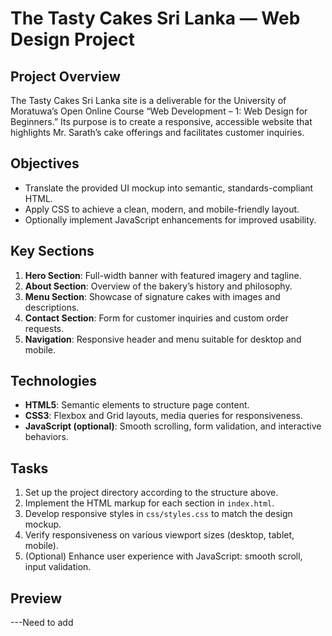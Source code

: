 # The Tasty Cakes Sri Lanka — Web Design Project

## Project Overview

The Tasty Cakes Sri Lanka site is a deliverable for the University of Moratuwa’s Open Online Course “Web Development – 1: Web Design for Beginners.” Its purpose is to create a responsive, accessible website that highlights Mr. Sarath’s cake offerings and facilitates customer inquiries.

## Objectives

- Translate the provided UI mockup into semantic, standards-compliant HTML.
- Apply CSS to achieve a clean, modern, and mobile-friendly layout.
- Optionally implement JavaScript enhancements for improved usability.

## Key Sections

1. **Hero Section**: Full-width banner with featured imagery and tagline.
2. **About Section**: Overview of the bakery’s history and philosophy.
3. **Menu Section**: Showcase of signature cakes with images and descriptions.
4. **Contact Section**: Form for customer inquiries and custom order requests.
5. **Navigation**: Responsive header and menu suitable for desktop and mobile.

## Technologies

- **HTML5**: Semantic elements to structure page content.
- **CSS3**: Flexbox and Grid layouts, media queries for responsiveness.
- **JavaScript (optional)**: Smooth scrolling, form validation, and interactive behaviors.

## Tasks

1. Set up the project directory according to the structure above.
2. Implement the HTML markup for each section in `index.html`.
3. Develop responsive styles in `css/styles.css` to match the design mockup.
4. Verify responsiveness on various viewport sizes (desktop, tablet, mobile).
5. (Optional) Enhance user experience with JavaScript: smooth scroll, input validation.

## Preview

---Need to add